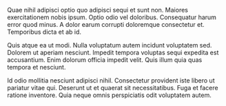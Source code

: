 Quae nihil adipisci optio quo adipisci sequi et sunt non. Maiores exercitationem nobis ipsum. Optio odio vel doloribus. Consequatur harum error quod minus. A dolor earum corrupti doloremque consectetur et. Temporibus dicta et ab id.
 Quis atque ea ut modi. Nulla voluptatum autem incidunt voluptatem sed. Dolorem ut aperiam nesciunt. Impedit tempora voluptas sequi expedita est accusantium. Enim dolorum officia impedit velit. Quis illum quia quas tempora et nesciunt.
 Id odio mollitia nesciunt adipisci nihil. Consectetur provident iste libero ut pariatur vitae qui. Deserunt ut et quaerat sit necessitatibus. Fuga et facere ratione inventore. Quia neque omnis perspiciatis odit voluptatem autem.